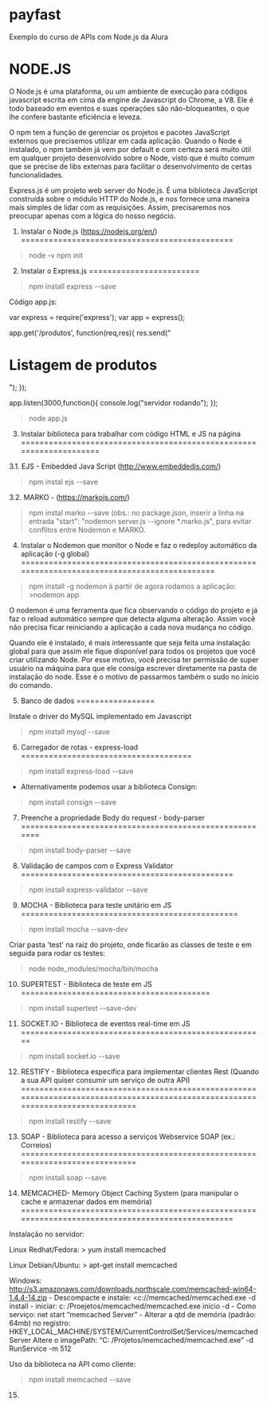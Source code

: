 # payfast
Exemplo do curso de APIs com Node.js da Alura

NODE.JS
=======

O Node.js é uma plataforma, ou um ambiente de execução para códigos javascript escrita em cima da engine de Javascript do Chrome, a V8. Ele é todo baseado em eventos e suas operações são não-bloqueantes, o que lhe confere bastante eficiência e leveza.

O npm tem a função de gerenciar os projetos e pacotes JavaScript externos que precisemos utilizar em cada aplicação. Quando o Node é instalado, o npm também já vem por default e com certeza será muito útil em qualquer projeto desenvolvido sobre o Node, visto que é muito comum que se precise de libs externas para facilitar o desenvolvimento de certas funcionalidades.

Express.js é um projeto web server do Node.js. É uma biblioteca JavaScript construída sobre o módulo HTTP do Node.js, e nos fornece uma maneira mais simples de lidar com as requisições. Assim, precisaremos nos preocupar apenas com a lógica do nosso negócio.

1. Instalar o Node.js (https://nodejs.org/en/)
==============================================

  > node -v
  > npm init

2. Instalar o Express.js
========================

  > npm install express --save

  Código app.js:

  var express = require('express');
  var app = express();

  app.get('/produtos', function(req,res){
    res.send("<html><body><h1>Listagem de produtos</h1></body></html>");
  });

  app.listen(3000,function(){
    console.log("servidor rodando");
  });

  > node app.js


3. Instalar biblioteca para trabalhar com código HTML e JS na página
====================================================================

  3.1. EJS - Embedded Java Script (http://www.embeddedjs.com/)

  > npm instal ejs --save


  3.2. MARKO - (https://markojs.com/)

  > npm instal marko --save
  (obs.: no package.json, inserir a linha na entrada "start": "nodemon server.js --ignore *.marko.js", para evitar conflitos entre Nodemon e MARKO.


4. Instalar o Nodemon que monitor o Node e faz o redeploy automático da aplicação (-g global)
=============================================================================================

  > npm install -g nodemon
  à partir de agora rodamos a aplicação: >nodemon app

O nodemon é uma ferramenta que fica observando o código do projeto e já faz o reload automático sempre que detecta alguma alteração. Assim você não precisa ficar reiniciando a aplicação a cada nova mudança no código.

Quando ele é instalado, é mais interessante que seja feita uma instalação global para que assim ele fique disponível para todos os projetos que você criar utilizando Node. Por esse motivo, você precisa ter permissão de super usuário na máquina para que ele consiga escrever diretamente na pasta de instalação do node. Esse é o motivo de passarmos também o sudo no início do comando.


5. Banco de dados
=================

  Instale o driver do MySQL implementado em Javascript

  > npm install mysql --save


6. Carregador de rotas - express-load
=====================================

  >npm install express-load --save

  - Alternativamente podemos usar a biblioteca Consign:

  >npm install consign --save

7. Preenche a propriedade Body do request - body-parser
=======================================================

  >npm install body-parser --save


8. Validação de campos com o Express Validator
==============================================

  >npm install express-validator --save


9. MOCHA - Biblioteca para teste unitário em JS
===============================================

  >npm install mocha --save-dev

  Criar pasta 'test' na raiz do projeto, onde ficarão as classes de teste e em seguida para rodar os testes:

  > node node_modules/mocha/bin/mocha


10. SUPERTEST - Biblioteca de teste em JS
=========================================

  > npm install supertest --save-dev


11. SOCKET.IO - Biblioteca de eventos real-time em JS
=====================================================

  > npm install socket.io --save


12. RESTIFY - Biblioteca específica para implementar clientes Rest (Quando a sua API quiser consumir um serviço de outra API)
===============================================================================================================================

  > npm install restify --save


13. SOAP - Biblioteca para acesso a serviços Webservice SOAP (ex.: Correios)
============================================================================

  > npm install soap --save


14. MEMCACHED- Memory Object Caching System (para manipular o cache e armazenar dados em memória)
=================================================================================================

  Instalação no servidor:

  Linux Redhat/Fedora: > yum install memcached
  
  Linux Debian/Ubuntu: > apt-get install memcached

  Windows: http://s3.amazonaws.com/downloads.northscale.com/memcached-win64-1.4.4-14.zip
	- Descompacte e instale: <c:/<caminho-da-pasta>/memcached/memcached.exe  -d install
	- iniciar: c: /Proejetos/memcached/memcached.exe início -d
	- Como serviço: net start “memcached Server”
	- Alterar a qtd de memória (padrão: 64mb) no registro: HKEY_LOCAL_MACHINE/SYSTEM/CurrentControlSet/Services/memcached Server
							     Altere o imagePath: “C: /Projetos/memcached/memcached.exe” -d RunService -m 512

  Uso da biblioteca na API como cliente:

  > npm install memcached --save



15. 
